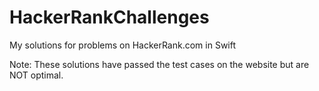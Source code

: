 # HackerRankChallenges
My solutions for problems on HackerRank.com in Swift

Note: These solutions have passed the test cases on the website but are NOT optimal.
